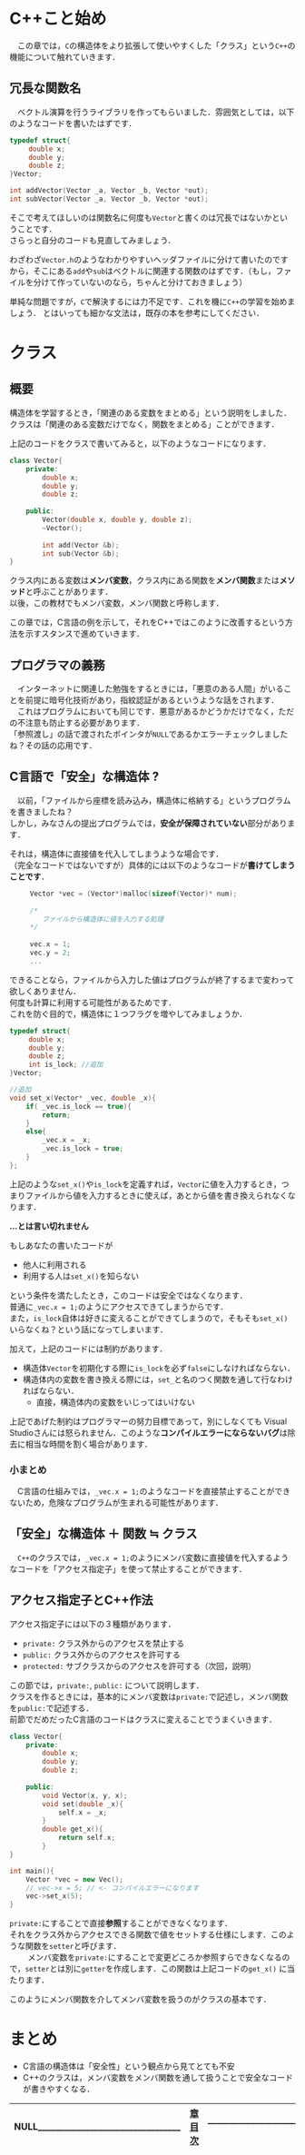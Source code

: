 # C++こと始め
　この章では，`C`の構造体をより拡張して使いやすくした「クラス」という`C++`の機能について触れていきます．

## 冗長な関数名
　ベクトル演算を行うライブラリを作ってもらいました．雰囲気としては，以下のようなコードを書いたはずです．

```C
typedef struct{
　	double x;
　	double y;
　	double z;
}Vector;　	

int addVector(Vector _a, Vector _b, Vector *out);
int subVector(Vector _a, Vector _b, Vector *out);

```

そこで考えてほしいのは関数名に何度も`Vector`と書くのは冗長ではないかということです．  
さらっと自分のコードも見直してみましょう．

わざわざ`Vector.h`のようなわかりやすいヘッダファイルに分けて書いたのですから，そこにある`add`や`sub`はベクトルに関連する関数のはずです．（もし，ファイルを分けて作っていないのなら，ちゃんと分けておきましょう）

単純な問題ですが，`C`で解決するには力不足です．これを機に`C++`の学習を始めましょう．
とはいっても細かな文法は，既存の本を参考にしてください．

# クラス
## 概要
構造体を学習するとき，「関連のある変数をまとめる」という説明をしました．  
クラスは「関連のある変数だけでなく，関数をまとめる」ことができます．

上記のコードをクラスで書いてみると，以下のようなコードになります．

```C++
class Vector{
	private:
		double x;
		double y;
		double z;
	
	public:
		Vector(double x, double y, double z);
		~Vector();
		
		int add(Vector &b);
		int sub(Vector &b);
}
```
クラス内にある変数は**メンバ変数**，クラス内にある関数を**メンバ関数**または**メソッド**と呼ぶことがあります．  
以後，この教材でもメンバ変数，メンバ関数と呼称します．

この章では，C言語の例を示して，それをC++ではこのように改善するという方法を示すスタンスで進めていきます．

## プログラマの義務
　インターネットに関連した勉強をするときには，「悪意のある人間」がいることを前提に暗号化技術があり，指紋認証があるというような話をされます．  
　これはプログラムにおいても同じです．悪意があるかどうかだけでなく，ただの不注意も防止する必要があります．  
「参照渡し」の話で渡されたポインタが`NULL`であるかエラーチェックしましたね？その話の応用です．

## C言語で「安全」な構造体 ?
　以前，「ファイルから座標を読み込み，構造体に格納する」というプログラムを書きましたね？  
しかし，みなさんの提出プログラムでは，**安全が保障されていない**部分があります． 

それは，構造体に直接値を代入してしまうような場合です．  
（完全なコードではないですが）具体的には以下のようなコードが**書けてしまうことです**．

```C
	 Vector *vec = (Vector*)malloc(sizeof(Vector)* num);
	 
	 /*
	 	ファイルから構造体に値を入力する処理
	 */
	 
	 vec.x = 1;
	 vec.y = 2;
	 ...
```

できることなら，ファイルから入力した値はプログラムが終了するまで変わって欲しくありません．  
何度も計算に利用する可能性があるためです．  
これを防ぐ目的で，構造体に１つフラグを増やしてみましょうか．

```C
typedef struct{
　	double x;
　	double y;
　	double z;
　	int is_lock; //追加
}Vector;　	

//追加
void set_x(Vector* _vec, double _x){
	if( _vec.is_lock == true){
		return;
	}
	else{
		_vec.x = _x;
		_vec.is_lock = true;
	}
};

```

上記のような`set_x()`や`is_lock`を定義すれば，`Vector`に値を入力するとき，つまりファイルから値を入力するときに使えば，あとから値を書き換えられなくなります．　　

**...とは言い切れません**

もしあなたの書いたコードが

- 他人に利用される
- 利用する人は`set_x()`を知らない

という条件を満たしたとき，このコードは安全ではなくなります．    
普通に`_vec.x = 1;`のようにアクセスできてしまうからです．  
また，`is_lock`自体は好きに変えることができてしまうので，そもそも`set_x()`いらなくね？という話になってしまいます．  

加えて，上記のコードには制約があります．

- 構造体`Vector`を初期化する際に`is_lock`を必ず`false`にしなければならない．
- 構造体内の変数を書き換える際には，`set_`と名のつく関数を通して行なわければならない．
	- 直接，構造体内の変数をいじってはいけない

上記であげた制約はプログラマーの努力目標であって，別にしなくても Visual Studioさんには怒られません．このような**コンパイルエラーにならないバグ**は除去に相当な時間を割く場合があります．

### 小まとめ
　C言語の仕組みでは，`_vec.x = 1;`のようなコードを直接禁止することができないため，危険なプログラムが生まれる可能性があります．

## 「安全」な構造体 ＋ 関数 ≒ クラス
　`C++`のクラスでは，`_vec.x = 1;`のようにメンバ変数に直接値を代入するようなコードを「アクセス指定子」を使って禁止することができます．
## アクセス指定子とC++作法
アクセス指定子には以下の３種類があります．

- `private:` クラス外からのアクセスを禁止する
- `public:`	クラス外からのアクセスを許可する
- `protected:` サブクラスからのアクセスを許可する（次回，説明）

この節では，`private:`, `public:` について説明します．  
クラスを作るときには，基本的にメンバ変数は`private:`で記述し，メンバ関数を`public:`で記述する．  
前節でだめだったC言語のコードはクラスに変えることでうまくいきます．

```C++
class Vector{
	private:
		double x;
		double y;
		double z;
		
	public:
		void Vector(x, y, x);
		void set(double _x){
			self.x = _x;
		}
		double get_x(){
			return self.x;
		}
}

int main(){
	Vector *vec = new Vec();
	// vec->x = 5; // <- コンパイルエラーになります
	vec->set_x(5);
}
```

`private:`にすることで直接**参照**することができなくなります．  
それをクラス外からアクセスできる関数で値をセットする仕様にします．このような関数を`setter`と呼びます．   
　
　メンバ変数を`private:`にすることで変更どころか参照すらできなくなるので，`setter`とは別に`getter`を作成します．この関数は上記コードの`get_x()` に当たります．

このようにメンバ関数を介してメンバ変数を扱うのがクラスの基本です．

# まとめ

- C言語の構造体は「安全性」という観点から見てとても不安
- C++のクラスは，メンバ変数をメンバ関数を通して扱うことで安全なコードが書きやすくなる．

<!--<div style = "text-align:right;"><a href="6-2.md" target="_blank">NEXT</a></div>

<div style = "text-align:center">
<a href = "6.md"target="_blank">目次に戻る</a><hr>
<a href="../../README.md"target="_blank">教材TOP</a></div>-->

| NULL_________________________________ |[章目次](6.md)| _________________________________[次へ](6-2.md) |
|:---|:---:|---:|

